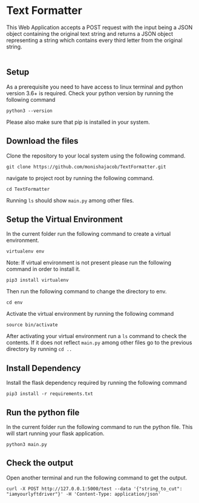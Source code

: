 # Text Formatter

This Web Application accepts a POST request with the input being a JSON object containing the original text string and returns a JSON object representing a string which contains every third letter from the original string.
<br/>
<br/>


## Setup

As a prerequisite you need to have access to linux terminal and python version 3.6+ is required. Check your python version by running the following command

    python3 --version
Please also make sure that pip is installed in your system.


## Download the files

Clone the repository to your local system using the following command.

    git clone https://github.com/monishajacob/TextFormatter.git

navigate to project root by running the following command.

    cd TextFormatter

 Running `ls` should show `main.py` among other files.


## Setup the Virtual Environment

In the current folder run the following command to create a virtual environment.

    virtualenv env

Note: If virtual environment is not present please run the following command in order to install it. 

    pip3 install virtualenv

Then run the following command to change the directory to env.

    cd env

Activate the virtual environment by running the following command

    source bin/activate

After activating your virtual environment run a `ls` command to check the contents. If it does not reflect `main.py` among other files go to the previous directory by running `cd ..`
 

## Install Dependency

Install the flask dependency required by running the following command

    pip3 install -r requirements.txt
 

## Run the python file

In the current folder run the following command to run the python file. This will start running your flask application.

    python3 main.py


## Check the output

Open another terminal and run the following command to get the output.

    curl -X POST http://127.0.0.1:5000/test --data '{"string_to_cut": "iamyourlyftdriver"}' -H 'Content-Type: application/json'

